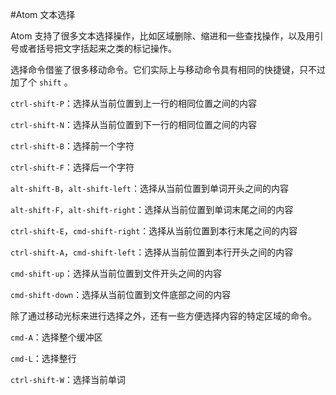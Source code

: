 #Atom 文本选择

Atom 支持了很多文本选择操作，比如区域删除、缩进和一些查找操作，以及用引号或者括号把文字括起来之类的标记操作。

选择命令借鉴了很多移动命令。它们实际上与移动命令具有相同的快捷键，只不过加了个 `shift` 。

`ctrl-shift-P`：选择从当前位置到上一行的相同位置之间的内容

`ctrl-shift-N`：选择从当前位置到下一行的相同位置之间的内容

`ctrl-shift-B`：选择前一个字符

`ctrl-shift-F`：选择后一个字符

`alt-shift-B`，`alt-shift-left`：选择从当前位置到单词开头之间的内容

`alt-shift-F`，`alt-shift-right`：选择从当前位置到单词末尾之间的内容

`ctrl-shift-E`，`cmd-shift-right`：选择从当前位置到本行末尾之间的内容

`ctrl-shift-A`，`cmd-shift-left`：选择从当前位置到本行开头之间的内容

`cmd-shift-up`：选择从当前位置到文件开头之间的内容

`cmd-shift-down`：选择从当前位置到文件底部之间的内容

除了通过移动光标来进行选择之外，还有一些方便选择内容的特定区域的命令。

`cmd-A`：选择整个缓冲区

`cmd-L`：选择整行

`ctrl-shift-W`：选择当前单词
